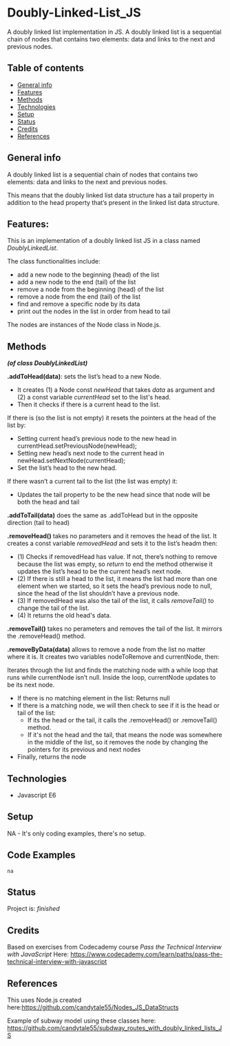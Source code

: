 # Doubly-Linked-List_JS
A doubly linked list implementation in JS.  A doubly linked list is a sequential chain of nodes that contains two elements: data and links to the next and previous nodes.


## Table of contents
* [General info](#general-info)
* [Features](#features)
* [Methods](#methods)
* [Technologies](#technologies)
* [Setup](#setup)
* [Status](#status)
* [Credits](#credits)
* [References](#references)


## General info
A doubly linked list is a sequential chain of nodes that contains two elements: data and links to the next and previous nodes.

This means that the doubly linked list data structure has a tail property in addition to the head property that’s present in the linked list data structure.

## Features: 
This is an implementation of a doubly linked list JS in a class named _DoublyLinkedList_.

The class functionalities include:
* add a new node to the beginning (head) of the list
* add a new node to the end (tail) of the list
* remove a node from the beginning (head) of the list
* remove a node from the end (tail) of the list
* find and remove a specific node by its data
* print out the nodes in the list in order from head to tail

The nodes are instances of the Node class in Node.js.

## Methods

**_(of class DoublyLinkedList)_**

__.addToHead(data)__: sets the list’s head to a new Node.
  * It creates (1) a Node const _newHead_ that takes _data_ as argument and (2) a const variable _currentHead_  set to the list's head.
  * Then it checks if there is a current head to the list.

If there is (so the list is not empty) it resets the pointers at the head of the list by:
  * Setting current head’s previous node to the new head in currentHead.setPreviousNode(newHead);
  * Setting new head’s next node to the current head in newHead.setNextNode(currentHead);
  * Set the list’s head to the new head.

If there wasn’t a current tail to the list (the list was empty) it: 
  * Updates the tail property to be the new head since that node will be both the head and tail



__.addToTail(data)__  does the same as .addToHead but in the opposite direction (tail to head)



__.removeHead()__  takes no parameters and it removes the head of the list. It creates a const variable _removedHead_ and sets it to the list’s headm then:
* (1) Checks if removedHead has value. If not, there’s nothing to remove because the list was empty, so _return_ to end the method otherwise it updates the list’s head to be the current head’s next node.
* (2) If there is still a head to the list, it means the list had more than one element when we started, so it sets the head’s previous node to null, since the head of the list shouldn’t have a previous node.
* (3) If removedHead was also the tail of the list, it calls _removeTail()_ to change the tail of the list. 
* (4) It returns the old head's data.



__.removeTail()__ takes no perameters and removes the tail of the list. It mirrors the .removeHead() method.


__.removeByData(data)__ allows to remove a node from the list no matter where it is. It creates two variables nodeToRemove and currentNode, then:

Iterates through the list and finds the matching node with a while loop that runs while currentNode isn’t null. Inside the loop, currentNode updates to be its next node. 
  * If there is no matching element in the list: Returns null
  * If there is a matching node, we will then check to see if it is the head or tail of the list:
    - If its the head or the tail, it calls the .removeHead() or .removeTail() method.
    - If it's not the head and the tail, that means the node was somewhere in the middle of the list, so it removes the node by changing the pointers for its previous and next nodes
  * Finally, returns the node


## Technologies
* Javascript E6

## Setup
NA - It's only coding examples, there's no setup.

## Code Examples
`na`

## Status
Project is: _finished_

## Credits
Based on exercises from Codecademy course _Pass the Technical Interview with JavaScript_ 
Here: https://www.codecademy.com/learn/paths/pass-the-technical-interview-with-javascript

## References
This uses Node.js created here:https://github.com/candytale55/Nodes_JS_DataStructs

Example of subway model using these classes here: https://github.com/candytale55/subdway_routes_with_doubly_linked_lists_JS
